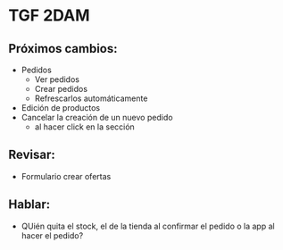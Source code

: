 # TGF 2DAM  
## Próximos cambios:  
- Pedidos
  - Ver pedidos
  - Crear pedidos
  - Refrescarlos automáticamente
- Edición de productos
- Cancelar la creación de un nuevo pedido
  - al hacer click en la sección
 
## Revisar:  
- Formulario crear ofertas

## Hablar:  
- QUién quita el stock, el de la tienda al confirmar el pedido o la app al hacer el pedido?

